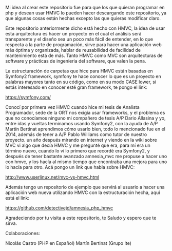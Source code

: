 Mi idea al crear este repositorio fue para que los que quieran programar en php y desean 
usar HMVC lo pueden hacer descargando este repositorio, ya que algunas cosas están hechas
excepto las que quieras modificar claro.

Este repositorio anteriormente dicho está hecho con HMVC, la idea de usar esta arquitectura
es hacer un proyecto en el cual el análisis será transparente y el diseño sea un poco más
fácil de entender, en lo que respecta a la parte de programación, sirve para hacer una
aplicación web más óptima y organizada, hablar de reusabilidad de facilidad de mantenimiento
está de más.
Tanto HMVC como MVC son arquitecturas de software y prácticas de ingenieria del software,
que valen la pena.

La estructuración de carpetas que hice para HMVC están basadas en Symfony2 framework, symfony
te hace conocer lo que es un proyecto en palabras mayores tanto en su código, como en su 
modo CASE lower, si estás interesado en conocer esté gran framework, te pongo el link:

https://symfony.com/

Conocí por primera vez HMVC cuando hice mi tesis de Analista Programador, sede de la ORT nos
exigía usar frameworks, y el problema es que no conocíamos ninguno mi compañero de tesis
A/P Dario Allasina y yo, entre idas y vueltas terminamos usando Symfony2, con la ayuda de
A/P Martín Bertinat aprendimos cómo usarlo bien, todo lo mencionado fue en el 2014, además
de tener a A/P Pablo Williams como tutor de nuestro proyecto.
un año después mirando en internet y viendo en la wiki sobre MVC vi algo que decía HMVC y
me pregunté que era, para mí era un término nuevo, cuando lo ví lo primero que recordé
era Symfony2, y después de tener bastante avanzado amnesia_mvc me propuse a hacer uno
con hmvc, y los hacía al mismo tiempo que encontraba una mejora para uno lo hacía para
otro.
Acá pongo un link que habla sobre HMVC:

http://www.userlinux.net/mvc-vs-hmvc.html

Además tengo un repositorio de ejemplo que servirá al usuario a hacer una aplicación web
nueva utilizando HMVC con la estructuración hecha, aquí está el link:

https://github.com/detectivejd/amnesia_php_hmvc

Agradeciendo por tu visita a este repositorio, te Saludo y espero que te sirva.

Colaboraciones:

Nicolás Castro (PHP en Español)
Martín Bertinat (Grupo Ite)
